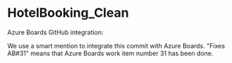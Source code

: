# HotelBooking_Clean

Azure Boards GitHub integration:

We use a smart mention to integrate this commit with Azure Boards. "Fixes AB#31" means that Azure Boards work item number 31 has been done.
